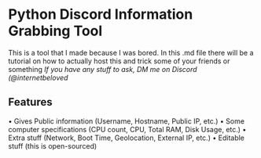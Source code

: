 # Python Discord Information Grabbing Tool
This is a tool that I made because I was bored. In this .md file there will be a tutorial on how to actually host this and trick some of your friends or something
_If you have any stuff to ask, DM me on Discord (@internetbeloved_
## Features
• Gives Public information (Username, Hostname, Public IP, etc.)
• Some computer specifications (CPU count, CPU, Total RAM, Disk Usage, etc.)
• Extra stuff (Network, Boot Time, Geolocation, External IP, etc.)
• Editable stuff (this is open-sourced)
